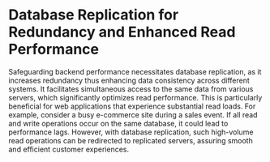 # Database Replication for Redundancy and Enhanced Read Performance

Safeguarding backend performance necessitates database replication, as it increases redundancy thus enhancing data consistency across different systems. It facilitates simultaneous access to the same data from various servers, which significantly optimizes read performance. This is particularly beneficial for web applications that experience substantial read loads. For example, consider a busy e-commerce site during a sales event. If all read and write operations occur on the same database, it could lead to performance lags. However, with database replication, such high-volume read operations can be redirected to replicated servers, assuring smooth and efficient customer experiences.